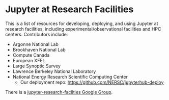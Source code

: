 # Jupyter at Research Facilities

This is a list of resources for developing, deploying, and using Jupyter at
research facilities, including experimental/observational facilities and HPC
centers. Contributors include:

* Argonne National Lab
* Brookhaven National Lab
* Compute Canada
* European XFEL
* Large Synoptic Survey
* Lawrence Berkeley National Laboratory
* National Energy Research Scientific Computing Center
    * Our deployment repo: https://github.com/NERSC/jupyterhub-deploy

There is a [jupyter-research-facilties Google Group](https://groups.google.com/forum/#!forum/jupyter-research-facilities).
